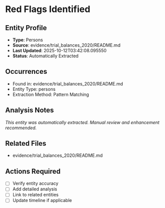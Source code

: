 # Red Flags Identified

## Entity Profile
- **Type**: Persons
- **Source**: evidence/trial_balances_2020/README.md
- **Last Updated**: 2025-10-12T03:42:08.095550
- **Status**: Automatically Extracted

## Occurrences
- Found in: evidence/trial_balances_2020/README.md
- Entity Type: persons
- Extraction Method: Pattern Matching

## Analysis Notes
*This entity was automatically extracted. Manual review and enhancement recommended.*

## Related Files
- evidence/trial_balances_2020/README.md

## Actions Required
- [ ] Verify entity accuracy
- [ ] Add detailed analysis
- [ ] Link to related entities
- [ ] Update timeline if applicable
